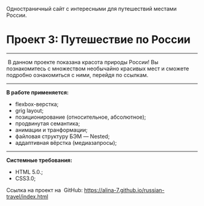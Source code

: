 Одностраничный сайт с интересными для путешествий местами России.

# Проект 3: Путешествие по России
***
 В данном проекте показана красота природы России! Вы познакомитесь с множеством необычайно красивых мест и сможете подробно ознакомиться с ними, перейдя по ссылкам. 
***

**В работе применяется:**
* flexbox-верстка;
* grig layout;
* позиционирование (относительное, абсолютное);
* продвинутая семантика;
* анимации и транформации;
* файловая структуру БЭМ — Nested;
* аддаптивная вёрстка (медиазапросы);
***
**Системные требования:**
* HTML 5.0.;
* CSS3.0;

Ссылка на проект на  GitHub: https://alina-7.github.io/russian-travel/index.html 
